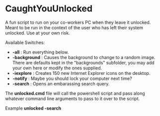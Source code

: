 # CaughtYouUnlocked

A fun script to run on your co-workers PC when they leave it unlocked.  Meant to be run in the context of the user who has left their system unlocked.  Use at your own risk.

Available Switches:

* **-all** : Run everything below.
* **-background** : Causes the background to change to a random image.  There are defaults kept in the "backgrounds" subfolder, you may add your own here or modify the ones supplied.
* **-iexplore** : Creates 150 new Internet Explorer icons on the desktop.
* **-notify** : Maybe you should lock your computer next time?
* **-search** : Opens an embarassing search query.

The **unlocked.cmd** file will call the powershell script and pass along whatever command line arguments to pass to it over to the script.

Example **unlocked -search**